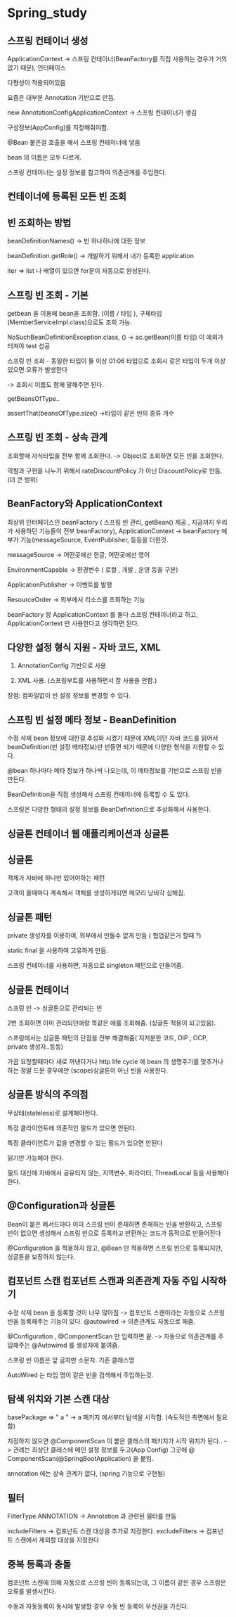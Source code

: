 # Spring_study
스프링 컨테이너 생성
----------------------------------------

ApplicationContext -> 스프링 컨테이너(BeanFactory를 직접 사용하는 경우가 거의 없기 때문), 인터페이스

다형성이 적용되어있음

요즘은 대부분 Annotation 기반으로 만듬.

 

new AnnotationConfigApplicationContext -> 스프링 컨테이너가 생김

구성정보(AppConfig)를 지정해줘야함.

@Bean 붙은걸 호출을 해서 스프링 컨테이너에 넣음

bean 의 이름은 모두 다르게.

스프링 컨테이너는 설정 정보를 참고하여 의존관계를 주입한다.

컨테이너에 등록된 모든 빈 조회
----------------------------------------------
## 빈 조회하는 방법 ##

beanDefinitionNames()  -> 빈 하나하나에 대한 정보

beanDefinition.getRole() -> 개발하기 위해서 내가 등록한 application

iter => list 나 배열이 있으면 for문이 자동으로 완성된다.

 

 

스프링 빈 조회 - 기본
-------------------------------------------------
getbean 을 이용해 bean을 조회함. (이름 / 타입 ), 구체타입(MemberServiceImpl.class)으로도 조회 가능. 

NoSuchBeanDefinitionException.class, ()  -> ac.getBean(이름 타임) 이 예외가 터져야 test 성공

스프링 빈 조회 - 동일한 타입이 둘 이상
01:06
타입으로 조회시 같은 타입이 두개 이상 있으면 오류가 발생한다

-> 조회시 이름도 함께 말해주면 된다.

getBeansOfType..

 

assertThat(beansOfType.size() ->타입이 같은  빈의 종류 개수

스프링 빈 조회 - 상속 관계
-------------------------------------------------------
조회할때 자식타입을 전부 함께 조회한다. -> Object로 조회하면 모든 빈을 조회한다.

역할과 구현을 나누기 위해서 rateDiscountPolicy 가 아닌 DiscountPolicy로 만듬.(더 큰 범위)

BeanFactory와 ApplicationContext
---------------------------------------------
최상위 인터페이스인 beanFactory  ( 스프링 빈 관리, getBean() 제공 , 지금까지 우리가 사용하던 기능들이 전부 beanFactory), ApplicationContext -> beanFactory 에 부가 기능(messageSource, EventPublisher, 등등을 더한것.

 

 messageSource -> 어떤곳에선 한글, 어떤곳에선 영어

 EnvironmentCapable -> 환경변수 ( 로컬 , 개발 , 운영 등을 구분)

ApplicationPublisher -> 이벤트를 발행

ResourceOrder -> 외부에서 리소스를 조회하는 기능

beanFactory 랑 ApplicationContext 를 둘다 스프링 컨테이너라고 하고, ApplicationContext 만 사용한다고 생각하면 된다.

다양한 설정 형식 지원 - 자바 코드, XML
------------------------------------------------------
1.  AnnotationConfig 기반으로 사용

 

2. XML 사용. (스프링부트를 사용하면서 잘 사용을 안함.)

장점: 컴파일없이 빈 설정 정보를 변경할 수 있다.

스프링 빈 설정 메타 정보 - BeanDefinition
---------------------------------------
수정 삭제
bean 정보에 대한걸 추성화 시켰기 때문에 XML이던 자바 코드를 읽어서 beanDefinition(빈 설정 메타정보)만 만들면 되기 때문에 다양한 형식을 지원할 수 있다. 

@bean 하나마다 메타 정보가 하나씩 나오는데, 이 메타정보를 기반으로 스프링 빈을 만든다. 

BeanDefinition을 직접 생성해서 스프링 컨테이너에 등록할 수 도 있다.

 스프링은 다양한 형태의 설정 정보를 BeanDefinition으로 추상화해서 사용한다.

싱글톤 컨테이너
웹 애플리케이션과 싱글톤
---------------------------------------------------------
## 싱글톤 ##

객체가 자바에 하나만 있어야하는 패턴

고객이 올때마다 계속해서 객체를 생성하게되면 메모리 낭비각 심해짐.

싱글톤 패턴
-------------------------------------------------------

private 생성자를 이용하여, 외부에서 만들수 없게 만듬 ( 협업같은거 할때 ?)

static final 을 사용하여 고유하게 만듬.

스프링 컨테이너를 사용하면, 자동으로 singleton 패턴으로 만들어줌. 

싱글톤 컨테이너
---------------------------------------------------

스프링 빈 -> 싱글톤으로 관리되는 빈

2번 조회하면 이미 관리되던애랑 똑같은 애를 조회해줌. (싱글톤 적용이 되고있음).

스프링에서는 싱글톤 패턴의 단점을 전부 해결해줌( 지저분한 코드, DIP , OCP, private 생성자..등등)

가끔 요청할때마다 새로 꺼낸다거나 http life cycle 에 bean 의 생명주기를 맞추거나 하는 정말 드문 경우에만 (scope)싱글톤이 아닌 빈을 사용한다.

싱글톤 방식의 주의점
---------------------------------------------

무상태(stateless)로 설계해야한다.

특정 클라이언트에 의존적인 필드가 있으면 안된다.

특정 클라이언트가 값을 변경할 수 있는 필드가 있으면 안된다

읽기만 가능해야 한다.

필드 대신에 자바에서 공유되지 않는, 지역변수, 파라미터, ThreadLocal 등을 사용해야 한다.

@Configuration과 싱글톤
----------------------------------------------------

Bean이 붙은 메서드마다 이미 스프링 빈이 존재하면 존재하는 빈을 반환하고, 스프링 빈이 없으면 생성해서 스프링 빈으로 등록하고 반환하는 코드가 동적으로 만들어진다

@Configuration 을 적용하지 않고, @Bean 만 적용하면  스프링 빈으로 등록되지만, 싱글톤을 보장하지 않는다.

컴포넌트 스캔
컴포넌트 스캔과 의존관계 자동 주입 시작하기
-------------------------------------------------------
수정 삭제
bean 을 등록할 것이 너무 많아짐 -> 컴포넌트 스캔이라는 자동으로 스프링 빈을 등록해주는 기능이 있다.  @autowired -> 의존관계도 자동으로 해줌.

@Configuration , @ComponentScan 만 입력하면 끝. -> 자동으로  의존관계를 주입해주는 @Autowired 를 생성자에 붙여줌. 

스프링 빈 이름은 앞 글자만 소문자. 기존 클래스명

AutoWired 는 타입 명이 같은 빈을 검색해서 주입하는것.

탐색 위치와 기본 스캔 대상
------------------------------------------------------

basePackage => " a " -> a 패키지 에서부터 탐색을 시작함.  (속도적인 측면에서 필요함)

지정하지 않으면 @ComponentScan 이 붙은 클래스의 패키지가  시작 위치가 된다.. -> 관례는 최상단 클레스에 메인 설정 정보를 두고(App Config)  그곳에 @ ComponentScan(@SpringBootApplication) 을 붙임.

annotation 에는 상속 관계가 없다, (spring 기능으로 구현됨)

필터
------------------------------------------------------

FilterType.ANNOTATION -> Annotation 과 관련된 필터를 만듬

includeFilters -> 컴포넌트 스캔 대상을 추가로 지정한다. excludeFilters -> 컴포넌트 스캔에서 제외할 대상을 지정한다

중복 등록과 충돌
-------------------------------------------

컴포넌트 스캔에 의해 자동으로 스프링 빈이 등록되는데, 그 이름이 같은 경우 스프링은 오류를 발생시킨다.

수동과 자동등록이 동시에 발생할 경우 수동 빈 등록이 우선권을 가진다.
